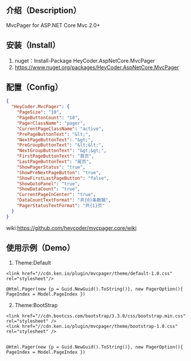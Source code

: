 ## 介绍（Description）
MvcPager for ASP.NET Core Mvc 2.0+

## 安装（Install）

1. nuget：Install-Package HeyCoder.AspNetCore.MvcPager
2. https://www.nuget.org/packages/HeyCoder.AspNetCore.MvcPager

## 配置（Config）
```json
{
  "HeyCoder.MvcPager": {
    "PageSize": "10",
    "PageButtonCount": "10",
    "PagerClassName": "pager",
    "CurrentPageClassName": "active",
    "PrePageButtonText": "&lt;",
    "NextPageButtonText": "&gt;",
    "PreGroupButtonText": "&lt;&lt;",
    "NextGroupButtonText": "&gt;&gt;",
    "FirstPageButtonText": "首页",
    "LastPageButtonText": "尾页",
    "ShowPagerStatus": "true",
    "ShowPreNextPageButton": "true",
    "ShowFirstLastPageButton": "false",
    "ShowGotoPanel": "true",
    "ShowDataCount": "true",
    "CurrentPageInCenter": "true",
    "DataCountTextFormat": "共{0}条数据",
    "PagerStatusTextFormat": "共{1}页"
  }
}


```
 wiki:https://github.com/heycoder/mvcpager.core/wiki


## 使用示例（Demo）

1. Theme:Default
```
<link href="//cdn.ken.io/plugin/mvcpager/theme/default-1.0.css" rel="stylesheet"/>

@Html.Pager(new {p = Guid.NewGuid().ToString()}, new PagerOption(){ PageIndex = Model.PageIndex })
```
2. Theme:BootStrap
```
<link href="//cdn.bootcss.com/bootstrap/3.3.0/css/bootstrap.min.css" rel="stylesheet" />
<link href="//cdn.ken.io/plugin/mvcpager/theme/bootstrap-1.0.css" rel="stylesheet" />


@Html.Pager(new {p = Guid.NewGuid().ToString()}, new PagerOption(){ PageIndex = Model.PageIndex })
```
